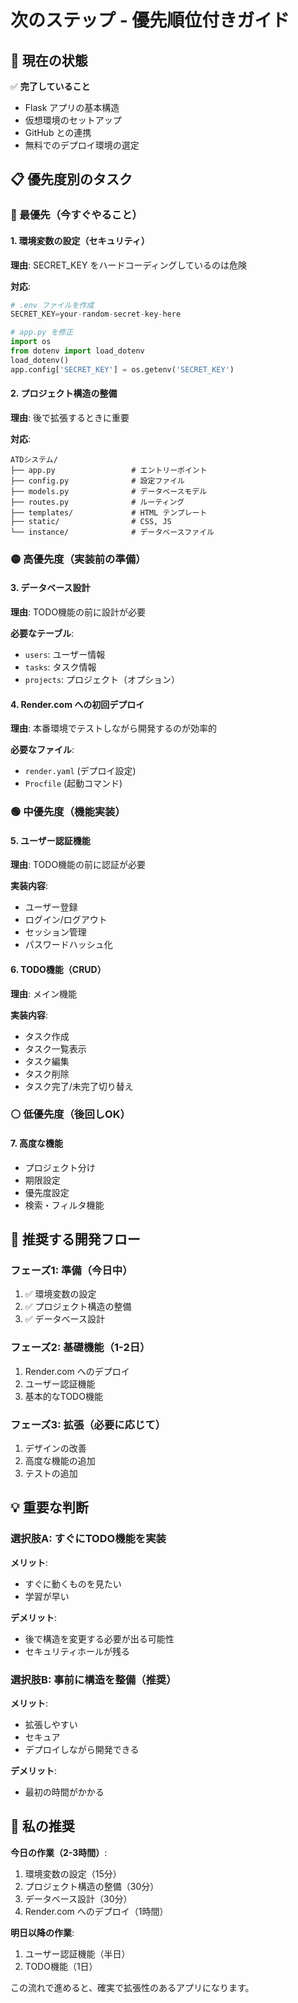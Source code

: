 # 次のステップ - 優先順位付きガイド

## 🎯 現在の状態

✅ **完了していること**
- Flask アプリの基本構造
- 仮想環境のセットアップ
- GitHub との連携
- 無料でのデプロイ環境の選定

## 📋 優先度別のタスク

### 🔴 最優先（今すぐやること）

#### 1. 環境変数の設定（セキュリティ）
**理由**: SECRET_KEY をハードコーディングしているのは危険

**対応**:
```python
# .env ファイルを作成
SECRET_KEY=your-random-secret-key-here

# app.py を修正
import os
from dotenv import load_dotenv
load_dotenv()
app.config['SECRET_KEY'] = os.getenv('SECRET_KEY')
```

#### 2. プロジェクト構造の整備
**理由**: 後で拡張するときに重要

**対応**:
```
ATDシステム/
├── app.py                 # エントリーポイント
├── config.py              # 設定ファイル
├── models.py              # データベースモデル
├── routes.py              # ルーティング
├── templates/             # HTML テンプレート
├── static/                # CSS, JS
└── instance/              # データベースファイル
```

### 🟡 高優先度（実装前の準備）

#### 3. データベース設計
**理由**: TODO機能の前に設計が必要

**必要なテーブル**:
- `users`: ユーザー情報
- `tasks`: タスク情報
- `projects`: プロジェクト（オプション）

#### 4. Render.com への初回デプロイ
**理由**: 本番環境でテストしながら開発するのが効率的

**必要なファイル**:
- `render.yaml` (デプロイ設定)
- `Procfile` (起動コマンド)

### 🟢 中優先度（機能実装）

#### 5. ユーザー認証機能
**理由**: TODO機能の前に認証が必要

**実装内容**:
- ユーザー登録
- ログイン/ログアウト
- セッション管理
- パスワードハッシュ化

#### 6. TODO機能（CRUD）
**理由**: メイン機能

**実装内容**:
- タスク作成
- タスク一覧表示
- タスク編集
- タスク削除
- タスク完了/未完了切り替え

### ⚪ 低優先度（後回しOK）

#### 7. 高度な機能
- プロジェクト分け
- 期限設定
- 優先度設定
- 検索・フィルタ機能

## 🎯 推奨する開発フロー

### フェーズ1: 準備（今日中）
1. ✅ 環境変数の設定
2. ✅ プロジェクト構造の整備
3. ✅ データベース設計

### フェーズ2: 基礎機能（1-2日）
1. Render.com へのデプロイ
2. ユーザー認証機能
3. 基本的なTODO機能

### フェーズ3: 拡張（必要に応じて）
1. デザインの改善
2. 高度な機能の追加
3. テストの追加

## 💡 重要な判断

### 選択肢A: すぐにTODO機能を実装
**メリット**: 
- すぐに動くものを見たい
- 学習が早い

**デメリット**:
- 後で構造を変更する必要が出る可能性
- セキュリティホールが残る

### 選択肢B: 事前に構造を整備（推奨）
**メリット**:
- 拡張しやすい
- セキュア
- デプロイしながら開発できる

**デメリット**:
- 最初の時間がかかる

## 🎯 私の推奨

**今日の作業（2-3時間）**:
1. 環境変数の設定（15分）
2. プロジェクト構造の整備（30分）
3. データベース設計（30分）
4. Render.com へのデプロイ（1時間）

**明日以降の作業**:
1. ユーザー認証機能（半日）
2. TODO機能（1日）

この流れで進めると、確実で拡張性のあるアプリになります。
